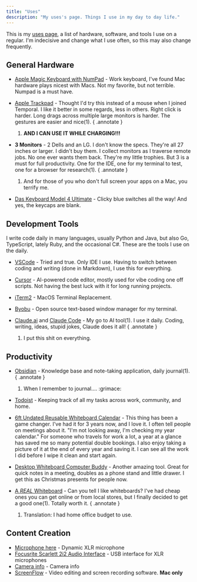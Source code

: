 ```yaml
---
title: "Uses"
description: "My uses's page. Things I use in my day to day life."
---
```


This is my [uses page](https://uses.tech/), a list of hardware, software, and tools I use on a regular. 
I'm indecisive and change what I use often, so this may also change frequently.

## General Hardware

- [Apple Magic Keyboard with NumPad](https://www.apple.com/shop/product/MXK73LL/A/magic-keyboard-with-touch-id-and-numeric-keypad-for-mac-models-with-apple-silicon-usb-c-us-english-white-keys) - Work keyboard, I've found Mac hardware plays nicest with Macs. Not my favorite, but not terrible. Numpad is a must have. 
- [Apple Trackpad](https://www.apple.com/shop/product/MXK93AM/A/magic-trackpad-usb%E2%80%91c-white-multi-touch-surface) - Thought I'd try this instead of a mouse when I joined Temporal. I like it better in some regards, less in others. Right click is harder. Long drags across multiple large monitors is harder. The gestures are easier and nice(1).
{ .annotate }

    1. **AND I CAN USE IT WHILE CHARGING!!!**
    
- **3 Monitors** - 2 Dells and an LG. I don't know the specs. They're all 27 inches or larger. I didn't buy them. I collect monitors as I traverse remote jobs. No one ever wants them back. They're my little trophies. But 3 is a must for full productivity. One for the IDE, one for my terminal to test, one for a browser for research(1). 
{ .annotate }

    1. And for those of you who don't full screen your apps on a Mac, you terrify me. 
- [Das Keyboard Model 4 Ultimate](https://www.daskeyboard.com/daskeyboard-4-ultimate/) - Clicky blue switches all the way! And yes, the keycaps are blank.

## Development Tools

I write code daily in many languages, usually Python and Java, but also Go, TypeScript, lately Ruby, and the occasional C#. 
These are the tools I use on the daily. 

- [VSCode](https://code.visualstudio.com/) - Tried and true. Only IDE I use. Having to switch between coding and writing (done in Markdown), I use this for everything.
- [Cursor](https://www.cursor.com/) - AI-powered code editor, mostly used for vibe coding one off scripts. Not having the best luck with it for long running projects.
- [iTerm2](https://iterm2.com/) - MacOS Terminal Replacement.
- [Byobu](https://www.byobu.org/) - Open source text-based window manager for my terminal. 
- [Claude.ai](https://claude.ai/)  and [Claude Code](https://www.anthropic.com/claude-code) - My go to AI tool(1). I use it daily. Coding, writing, ideas, stupid jokes, Claude does it all!
{ .annotate }

    1. I put this shit on everything.


## Productivity

- [Obsidian](https://obsidian.md/) - Knowledge base and note-taking application, daily journal(1).
{ .annotate }

    1. When I remember to journal.... :grimace:

- [Todoist](https://www.todoist.com/) - Keeping track of all my tasks across work, community, and home.
- [6ft Undated Reusable Whiteboard Calendar](https://www.amazon.com/Large-Dry-Erase-Wall-Calendar/dp/B07V3NY4K6) - This thing has been a game changer. I've had it for 3 years now, and I love it. I often tell people on meetings about it. "I'm not looking away, I'm checking my year calendar." For someone who travels for work a lot, a year at a glance has saved me so many potential double bookings. I also enjoy taking a picture of it at the end of every year and saving it. I can see all the work I did before I wipe it clean and start again.
- [Desktop Whiteboard Computer Buddy](https://www.amazon.com/Glass-Desktop-Computer-Pad-Whiteboard/dp/B09PC37B5Y) - Another amazing tool. Great for quick notes in a meeting, doubles as a phone stand and little drawer. I get this as Christmas presents for people now.
- [A _REAL_ Whiteboard](https://www.amazon.com/Dry-Erase-Whiteboard-Easel-Wheels/dp/B08CMXBTWQ) - Can you tell I like whiteboards? I've had cheap ones you can get online or from local stores, but I finally decided to get a good one(1). Totally worth it.
{ .annotate }

    1. Translation: I had home office budget to use.

## Content Creation

- [Microphone here]() - Dynamic XLR microphone
- [Focusrite Scarlett 2i2 Audio Interface]() - USB interface for XLR microphones
- [Camera info]() - Camera info
- [ScreenFlow](https://www.telestream.net/screenflow/overview.htm) - Video editing and screen recording software. **Mac only**


